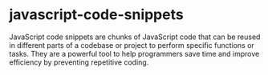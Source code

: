 # javascript-code-snippets
JavaScript code snippets are chunks of JavaScript code that can be reused in different parts of a codebase or project to perform specific functions or tasks. They are a powerful tool to help programmers save time and improve efficiency by preventing repetitive coding.
